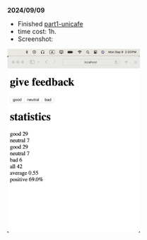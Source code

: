 **2024/09/09**
- Finished [part1-unicafe](https://fullstackopen.com/en/part1/a_more_complex_state_debugging_react_apps)  
- time cost: 1h.  
- Screenshot:  
<img src="assets/part1-unicafe.png" alt="reviews statistics" width="300">  